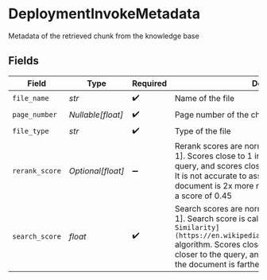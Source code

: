 # DeploymentInvokeMetadata

Metadata of the retrieved chunk from the knowledge base


## Fields

| Field                                                                                                                                                                                                                                                                                                                 | Type                                                                                                                                                                                                                                                                                                                  | Required                                                                                                                                                                                                                                                                                                              | Description                                                                                                                                                                                                                                                                                                           |
| --------------------------------------------------------------------------------------------------------------------------------------------------------------------------------------------------------------------------------------------------------------------------------------------------------------------- | --------------------------------------------------------------------------------------------------------------------------------------------------------------------------------------------------------------------------------------------------------------------------------------------------------------------- | --------------------------------------------------------------------------------------------------------------------------------------------------------------------------------------------------------------------------------------------------------------------------------------------------------------------- | --------------------------------------------------------------------------------------------------------------------------------------------------------------------------------------------------------------------------------------------------------------------------------------------------------------------- |
| `file_name`                                                                                                                                                                                                                                                                                                           | *str*                                                                                                                                                                                                                                                                                                                 | :heavy_check_mark:                                                                                                                                                                                                                                                                                                    | Name of the file                                                                                                                                                                                                                                                                                                      |
| `page_number`                                                                                                                                                                                                                                                                                                         | *Nullable[float]*                                                                                                                                                                                                                                                                                                     | :heavy_check_mark:                                                                                                                                                                                                                                                                                                    | Page number of the chunk                                                                                                                                                                                                                                                                                              |
| `file_type`                                                                                                                                                                                                                                                                                                           | *str*                                                                                                                                                                                                                                                                                                                 | :heavy_check_mark:                                                                                                                                                                                                                                                                                                    | Type of the file                                                                                                                                                                                                                                                                                                      |
| `rerank_score`                                                                                                                                                                                                                                                                                                        | *Optional[float]*                                                                                                                                                                                                                                                                                                     | :heavy_minus_sign:                                                                                                                                                                                                                                                                                                    | Rerank scores are normalized to be in the range [0, 1]. Scores close to 1 indicate a high relevance to the query, and scores closer to 0 indicate low relevance. It is not accurate to assume a score of 0.9 means the document is 2x more relevant than a document with a score of 0.45                              |
| `search_score`                                                                                                                                                                                                                                                                                                        | *float*                                                                                                                                                                                                                                                                                                               | :heavy_check_mark:                                                                                                                                                                                                                                                                                                    | Search scores are normalized to be in the range [0, 1]. Search score is calculated based on `[Cosine Similarity](https://en.wikipedia.org/wiki/Cosine_similarity)` algorithm. Scores close to 1 indicate the document is closer to the query, and scores closer to 0 indicate the document is farther from the query. |